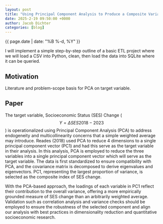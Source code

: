 ```yaml
---
layout: post
title: "Using Principal Component Analysis to Produce a Composite Variable for Socioeconomic Analysis"
date: 2025-2-19 09:50:00 +0000
author: Jacob Dichter
categories: [blog]
---
```

<span class="date" style="padding-top: 0px; margin-top: 0px;">{{ page.date | date: "%B %-d, %Y" }}</span>

I will implement a simple step-by-step outline of a basic ETL project where we will load a CSV into Python, clean, then load the data into SQLite where it can be queried.

## Motivation

Literature and problem-scope basis for PCA on target variable.

## Paper

The target variable, Socioeconomic Status (SES) Change ($$Y=ΔSES2018−2023$$) is operationalized using Principal Component Analysis (PCA) to address endogeneity and multicollinearity concerns that a simple weighted average may introduce. Reades (2018) used PCA to reduce 4 dimensions to a single principal component vector (PC1) and had this serve as the target variable in their analysis. In this analysis, PCA is employed to reduce the three variables into a single principal component vector which will serve as the target variable. The data is first standardized to ensure compatibility with PCA, and the covariance matrix is decomposed to derive eigenvalues and eigenvectors. PC1, representing the largest proportion of variance, is selected as the composite index of SES change.

With the PCA-based approach, the loadings of each variable in PC1 reflect their contribution to the overall variance, offering a more empirically grounded measure of SES change than an arbitrarily weighted average. Validation such as correlation analysis and variance checks should be employed to ensure the robustness of the selected component and align our analysis with best practices in dimensionality reduction and quantitative socioeconomic research.
